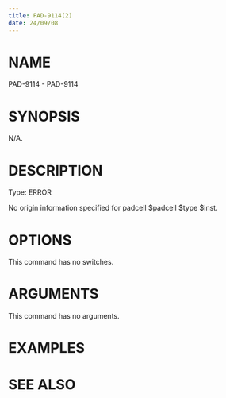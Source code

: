 ```yaml
---
title: PAD-9114(2)
date: 24/09/08
---
```


# NAME

PAD-9114 - PAD-9114

# SYNOPSIS

N/A.

# DESCRIPTION

Type: ERROR

No origin information specified for padcell $padcell $type $inst.

# OPTIONS

This command has no switches.

# ARGUMENTS

This command has no arguments.

# EXAMPLES

# SEE ALSO

